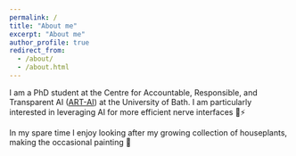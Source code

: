 ```yaml
---
permalink: /
title: "About me"
excerpt: "About me"
author_profile: true
redirect_from: 
  - /about/
  - /about.html
---
```


I am a PhD student at the Centre for Accountable, Responsible, and Transparent AI ([ART-AI](https://cdt-art-ai.ac.uk/)) at the University of Bath. I am particularly interested in leveraging AI for more efficient nerve interfaces 🧠⚡️

In my spare time I enjoy looking after my growing collection of houseplants, making the occasional painting 🌱